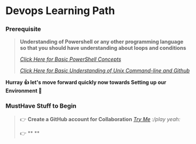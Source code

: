 # Devops Learning Path


### Prerequisite
> **Understanding of Powershell or any other programming language so that you should have understanding about loops and conditions**
>
> *[Click Here for Basic PowerShell Concepts](https://github.com/hclpandv/powershell-training-material)*
>
> *[Click Here for Basic Understanding of Unix Command-line and Github](https://github.com/AgileAshwani/Linux-Basics-commands)*

**Hurray :+1: let's move forward quickly now towards Setting up our Environment :runner:**

### MustHave Stuff to Begin
> :point_right: **Create a GitHub account for Collaboration** *[Try Me](https://github.com/join) :/play yeah:*
>
> :point_right: ** **
